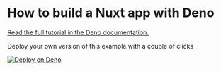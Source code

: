 # How to build a Nuxt app with Deno

[Read the full tutorial in the Deno documentation.](https://docs.deno.com/examples/nuxt_tutorial/)


Deploy your own version of this example with a couple of clicks

[![Deploy on Deno](https://deno.com/button)](https://app.deno.com/new?clone=https://github.com/denoland/examples&with-nuxt)